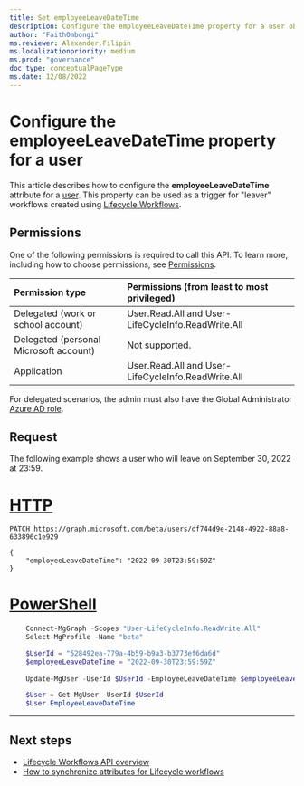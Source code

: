 ```yaml
---
title: Set employeeLeaveDateTime
description: Configure the employeeLeaveDateTime property for a user object using Microsoft Graph. 
author: "FaithOmbongi"
ms.reviewer: Alexander.Filipin
ms.localizationpriority: medium
ms.prod: "governance"
doc_type: conceptualPageType
ms.date: 12/08/2022
---
```


# Configure the employeeLeaveDateTime property for a user

This article describes how to configure the **employeeLeaveDateTime** attribute for a [user](/graph/api/resources/user?view=graph-rest-beta&preserve-view=true). This property can be used as a trigger for "leaver" workflows created using [Lifecycle Workflows](/graph/api/resources/identitygovernance-lifecycleworkflows-overview).

## Permissions

One of the following permissions is required to call this API. To learn more, including how to choose permissions, see [Permissions](/graph/permissions-reference).

|Permission type|Permissions (from least to most privileged)|
|:---|:---|
|Delegated (work or school account)|User.Read.All and User-LifeCycleInfo.ReadWrite.All |
|Delegated (personal Microsoft account)|Not supported.|
|Application|User.Read.All and User-LifeCycleInfo.ReadWrite.All|

For delegated scenarios, the admin must also have the Global Administrator [Azure AD role](/azure/active-directory/users-groups-roles/directory-assign-admin-roles#available-roles).

## Request

The following example shows a user who will leave on September 30, 2022 at 23:59.

# [HTTP](#tab/http)

```http
PATCH https://graph.microsoft.com/beta/users/df744d9e-2148-4922-88a8-633896c1e929

{
    "employeeLeaveDateTime": "2022-09-30T23:59:59Z"
}
```

# [PowerShell](#tab/powershell)

```powershell    
    Connect-MgGraph -Scopes "User-LifeCycleInfo.ReadWrite.All"
    Select-MgProfile -Name "beta"

    $UserId = "528492ea-779a-4b59-b9a3-b3773ef6da6d"
    $employeeLeaveDateTime = "2022-09-30T23:59:59Z"
    
    Update-MgUser -UserId $UserId -EmployeeLeaveDateTime $employeeLeaveDateTime

    $User = Get-MgUser -UserId $UserId
    $User.EmployeeLeaveDateTime
 ```
---

## Next steps

- [Lifecycle Workflows API overview](/graph/api/resources/identitygovernance-lifecycleworkflows-overview)
- [How to synchronize attributes for Lifecycle workflows](/azure/active-directory/governance/how-to-lifecycle-workflow-sync-attributes)
